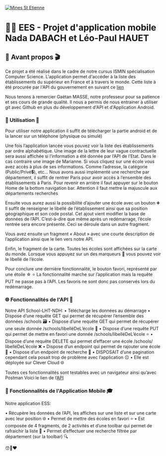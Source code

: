 [![Mines St Etienne](./logo.png)](https://www.mines-stetienne.fr/)

# 👨‍💻 EES - Projet d'application mobile Nada DABACH et Léo-Paul HAUET

## 📝 Avant propos 🎬

Ce projet a été réalisé dans le cadre de notre cursus ISMIN spécialisation Computer Science. 
L'application permet d'accéder à la liste des établissements du supérieur en France et à travers le monde. 
Cette liste à été procurée par l'API du gouvernement en suivant ce [lien](https://data.opendatasoft.com/explore/dataset/fr-esr-principaux-etablissements-enseignement-superieur%40mesr/api/?disjunctive.type_d_etablissement&sort=uo_lib&disjunctive.typologie_d_universites_et_assimiles)

Nous tenons à remercier Gaëtan MASSE, notre professeur pour sa patience et ses cours de grande qualité. Il nous a permis de nous entrainer à utiliser git avec Github en plus du développement d'API et d'Application Android.


### 💯 Utilisation 🎯

Pour utiliser notre application il suffit de télécharger la partie android et de la lancer sur un téléphone (physique ou simulé)

Une fois l’application lancée vous pouvez voir la liste des établissements par ordre alphabétique. Une image de la lettre de leur vague contractuelle sera aussi affichée si l’information a été donnée par l’API de l’Etat. Dans le cas contraire une image de Marianne. 
Si vous cliquez sur une école vous avez accès à plus de ses informations. Comme l’adresse, la catégorie (Public/Privé💲), etc…
Nous avons aussi implémenté une recherche par département, il suffit de rentrer Paris pour avoir accès à l’ensemble des établissements à Paris. Pour revenir en arrière il faut appuyer sur le bouton Home de la bottom navigation bar. Attention il faut mettre la majuscule aux départements recherchés

Ensuite vous aurez aussi la possibilité d’ajouter une école avec un bouton ➕
Il suffit de renseigner le libellé de l’établissement ainsi que sa position géographique et son code postal. Cet ajout vient modifier la base de données de l’API. C’est-à-dire que même après un redémarrage, l’école rentrée sera encore présente. Ceci se déroule dans un autre fragment.

Vous avez ensuite un fragment « About » avec une courte description de l’application ainsi que le lien vers notre API.

Enfin, le fragment de la carte. Toutes les écoles sont affichées sur la carte du monde. Lorsque vous appuyez sur un des marqueurs 📍 vous pouvez voir le libellé de l’école. 

Pour conclure une dernière fonctionnalité, le bouton favori, représenté par une étoile ☆ ⭐ 
La fonctionnalité marche sur l’application mais la requête PUT ne passe pas à l’API. Les favoris ne sont donc pas conservés lors du redémarrage.


### 🌐 Fonctionnalités de l'API 📲

Notre API School-LHT-NDH:
•	Télécharge les données au démarrage
•	Dispose d’une requête GET qui permet de récupérer l’ensemble des données /schools 🗃️
•	Dispose d’une requête GET qui permet de récupérer une seule donnée 
    /schools/libelléDeL’école 📁
•	Dispose d’une requête PUT qui permet de mettre en favori une donnée 
    /schools/libelléDeL’école ⭐
•	Dispose d’une requête DELETE qui permet d’effacer une école 
    /schools/ libelléDeL’école ❌
•	Dispose d’un endpoint qui permet de rajouter une école 🏫
•	Dispose d’un endpoint de recherche 🔎
•	DISPOSAIT d’une pagination cependant cela posait trop de problème avec l’application ☹️
•	Elle est déployée sur Clever Cloud 🌐

Toutes ces fonctionnalités sont testables avec un navigateur ainsi qu’avec Postman 
Voici le lien de l’[API](https://app-cb40d835-d4b4-407f-83a6-0452ebe04576.cleverapps.io/)


### 📱 Fonctionnalités de l'Application Mobile 🎓

Notre application ESS:

•	Récupère les données de l’API, les affiches sur une liste et sur une carte avec leur position 🌐
•	Permet de mettre des écoles en favori ⭐
•	Est composée de 4 fragments, de 2 activités et d’une toolbar qui permet de rafraichir la liste 🔄
•	Permet d’effectuer une recherche filtrée par département (sur la toolbar) 🔍

😙🧋❤️
